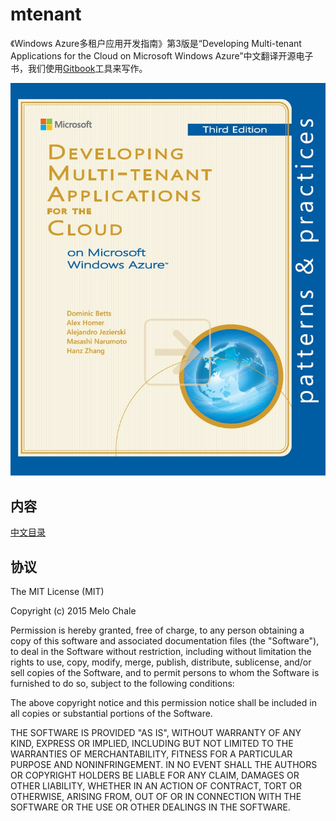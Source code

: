 # mtenant

《Windows Azure多租户应用开发指南》第3版是“Developing Multi-tenant Applications for the Cloud on Microsoft Windows Azure”中文翻译开源电子书，我们使用[Gitbook](https://github.com/GitbookIO/gitbook)工具来写作。

![](cover.jpg?raw=true)

## 内容

[中文目录](zh/SUMMARY.md)

## 协议

The MIT License (MIT)

Copyright (c) 2015 Melo Chale

Permission is hereby granted, free of charge, to any person obtaining a copy
of this software and associated documentation files (the "Software"), to deal
in the Software without restriction, including without limitation the rights
to use, copy, modify, merge, publish, distribute, sublicense, and/or sell
copies of the Software, and to permit persons to whom the Software is
furnished to do so, subject to the following conditions:

The above copyright notice and this permission notice shall be included in all
copies or substantial portions of the Software.

THE SOFTWARE IS PROVIDED "AS IS", WITHOUT WARRANTY OF ANY KIND, EXPRESS OR
IMPLIED, INCLUDING BUT NOT LIMITED TO THE WARRANTIES OF MERCHANTABILITY,
FITNESS FOR A PARTICULAR PURPOSE AND NONINFRINGEMENT. IN NO EVENT SHALL THE
AUTHORS OR COPYRIGHT HOLDERS BE LIABLE FOR ANY CLAIM, DAMAGES OR OTHER
LIABILITY, WHETHER IN AN ACTION OF CONTRACT, TORT OR OTHERWISE, ARISING FROM,
OUT OF OR IN CONNECTION WITH THE SOFTWARE OR THE USE OR OTHER DEALINGS IN THE
SOFTWARE.



